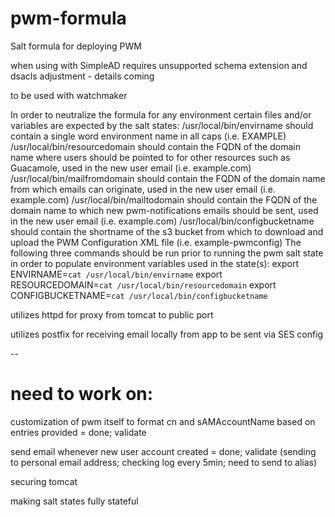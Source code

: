 # pwm-formula
Salt formula for deploying PWM

when using with SimpleAD requires unsupported schema extension and dsacls adjustment - details coming

to be used with watchmaker

In order to neutralize the formula for any environment certain files and/or variables are expected by the salt states:
/usr/local/bin/envirname should contain a single word environment name in all caps (i.e. EXAMPLE)
/usr/local/bin/resourcedomain should contain the FQDN of the domain name where users should be pointed to for other resources such as Guacamole, used in the new user email (i.e. example.com)
/usr/local/bin/mailfromdomain should contain the FQDN of the domain name from which emails can originate, used in the new user email (i.e. example.com)
/usr/local/bin/mailtodomain should contain the FQDN of the domain name to which new pwm-notifications emails should be sent, used in the new user email (i.e. example.com)
/usr/local/bin/configbucketname should contain the shortname of the s3 bucket from which to download and upload the PWM Configuration XML file (i.e. example-pwmconfig)
The following three commands should be run prior to running the pwm salt state in order to populate environment variables used in the state(s):
export ENVIRNAME=`cat /usr/local/bin/envirname`
export RESOURCEDOMAIN=`cat /usr/local/bin/resourcedomain`
export CONFIGBUCKETNAME=`cat /usr/local/bin/configbucketname`

utilizes httpd for proxy from tomcat to public port

utilizes postfix for receiving email locally from app to be sent via SES config

--

# need to work on:

customization of pwm itself to format cn and sAMAccountName based on entries provided = done; validate

send email whenever new user account created = done; validate (sending to personal email address; checking log every 5min; need to send to alias)

securing tomcat

making salt states fully stateful
